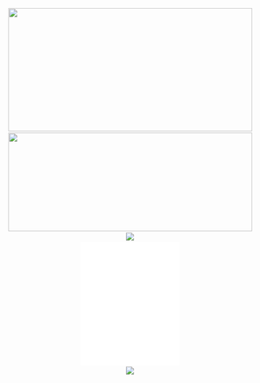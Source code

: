 <div align="center">
  <!-- Columna izquierda -->
  <div>
    <img width="495" height="250" src="https://my-stats-43gk.vercel.app/api?username=alx-mp&show_icons=true&hide=contribs,issues&show=discussions_answered&rank_icon=github&include_all_commits=true&card_width=495&line_height=28&text_color=dcdada&bg_color=222428&icon_color=00dc4d&title_color=00dc4d&border_color=222428&locale=es&ring_color=00dc4d&border_radius=4.5" />
    <img width="495" height="200" src="https://github-readme-streak-stats-git-main-davids-projects-ad77adcc.vercel.app?user=alx-mp&theme=soft-green&hide_border=true&border_radius=5.3&locale=es&date_format=M%20j%5B%2C%20Y%5D"/>
  </div>

  <!-- Columna derecha -->
  <div>
    <a href="https://skillicons.dev">
      <img src="https://skillicons.dev/icons?i=angular,tailwind,nestjs" />
    </a>
    <br>
    <img width="200" src="duki.svg" />
    <br>
    <img width="205" src="https://komarev.com/ghpvc/?username=alx-mp&label=VISITAS%20AL%20PERFIL&locale=es&style=for-the-badge&color=00b440&background=222428" />
  </div>
</div>
